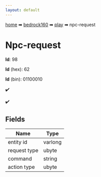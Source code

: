 ```yaml
---
layout: default
---
```


[home](/) ➡ [bedrock160](/protocol/bedrock160) ➡ [play](/protocol/bedrock160/play) ➡ npc-request

# Npc-request

**Id**: 98

**Id** (hex): 62

**Id** (bin): 01100010

✔️

✔️

## Fields

Name | Type
---|---
entity id | varlong
request type | ubyte
command | string
action type | ubyte

